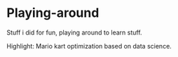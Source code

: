 # Playing-around
Stuff i did for fun, playing around to learn stuff. 

Highlight: Mario kart optimization based on data science. 
